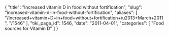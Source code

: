 {
  "title": "Increased vitamin D in food without fortification",
  "slug": "increased-vitamin-d-in-food-without-fortification",
  "aliases": [
    "/Increased+vitamin+D+in+food+without+fortification+\u2013+March+2011",
    "/1546"
  ],
  "tiki_page_id": 1546,
  "date": "2011-04-01",
  "categories": [
    "Food sources for Vitamin D"
  ]
}

